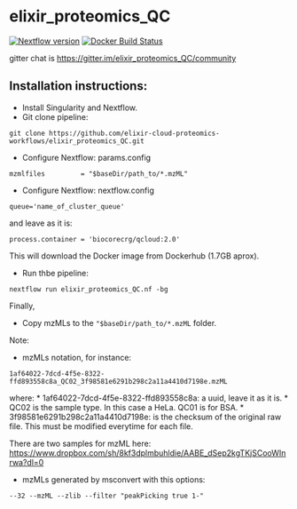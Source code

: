 # elixir_proteomics_QC
[![Nextflow version](https://img.shields.io/badge/nextflow-%E2%89%A50.31.0-brightgreen.svg)](https://www.nextflow.io/)
[![Docker Build Status](https://img.shields.io/docker/automated/biocorecrg/qcloud.svg)](https://cloud.docker.com/u/biocorecrg/repository/docker/biocorecrg/qcloud/builds)

gitter chat is https://gitter.im/elixir_proteomics_QC/community

## Installation instructions: 

* Install Singularity and Nextflow.
* Git clone pipeline: 

```
git clone https://github.com/elixir-cloud-proteomics-workflows/elixir_proteomics_QC.git
```

* Configure Nextflow: params.config 

```
mzmlfiles         = "$baseDir/path_to/*.mzML"
```

* Configure Nextflow: nextflow.config 

```
queue='name_of_cluster_queue'
```
and leave as it is: 

```
process.container = 'biocorecrg/qcloud:2.0'
```

This will download the Docker image from Dockerhub (1.7GB aprox). 

* Run thbe pipeline: 

```
nextflow run elixir_proteomics_QC.nf -bg
```

Finally, 

* Copy mzMLs to the `"$baseDir/path_to/*.mzML` folder. 

Note:
* mzMLs notation, for instance: 

```
1af64022-7dcd-4f5e-8322-ffd893558c8a_QC02_3f98581e6291b298c2a11a4410d7198e.mzML 
```
where: 
    * 1af64022-7dcd-4f5e-8322-ffd893558c8a: a uuid, leave it as it is. 
    * QC02 is the sample type. In this case a HeLa. QC01 is for BSA. 
    * 3f98581e6291b298c2a11a4410d7198e: is the checksum of the original raw file. This must be modified everytime for each file.

There are two samples for mzML here: https://www.dropbox.com/sh/8kf3dplmbuhldie/AABE_dSep2kgTKjSCooWInrwa?dl=0


* mzMLs generated by msconvert with this options: 

```
--32 --mzML --zlib --filter "peakPicking true 1-"
```

